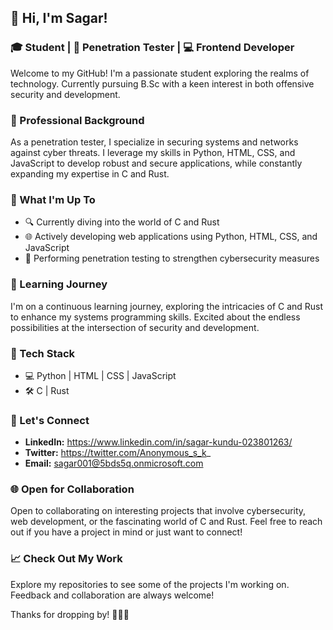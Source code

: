 ## 👋 Hi, I'm Sagar!

### 🎓 Student | 💼 Penetration Tester | 💻 Frontend Developer

Welcome to my GitHub! I'm a passionate student exploring the realms of technology. Currently pursuing B.Sc with a keen interest in both offensive security and development.

### 💼 Professional Background
As a penetration tester, I specialize in securing systems and networks against cyber threats. I leverage my skills in Python, HTML, CSS, and JavaScript to develop robust and secure applications, while constantly expanding my expertise in C and Rust.

### 🚀 What I'm Up To
- 🔍 Currently diving into the world of C and Rust
- 🌐 Actively developing web applications using Python, HTML, CSS, and JavaScript
- 🔐 Performing penetration testing to strengthen cybersecurity measures

### 🌱 Learning Journey
I'm on a continuous learning journey, exploring the intricacies of C and Rust to enhance my systems programming skills. Excited about the endless possibilities at the intersection of security and development.

### 🔧 Tech Stack
- 💻 Python | HTML | CSS | JavaScript
- 🛠️ C | Rust

### 🤝 Let's Connect
- **LinkedIn:** https://www.linkedin.com/in/sagar-kundu-023801263/
- **Twitter:** https://twitter.com/Anonymous_s_k_
- **Email:** sagar001@5bds5q.onmicrosoft.com

### 🌐 Open for Collaboration
Open to collaborating on interesting projects that involve cybersecurity, web development, or the fascinating world of C and Rust. Feel free to reach out if you have a project in mind or just want to connect!

### 📈 Check Out My Work
Explore my repositories to see some of the projects I'm working on. Feedback and collaboration are always welcome!

Thanks for dropping by! 👨‍💻✨


<!---
sa001gar/sa001gar is a ✨ special ✨ repository because its `README.md` (this file) appears on your GitHub profile.
You can click the Preview link to take a look at your changes.
--->
